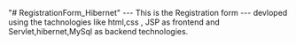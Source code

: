 "# RegistrationForm_Hibernet" 
--- This is the Registration form
--- devloped using the tachnologies like html,css , JSP as frontend and Servlet,hibernet,MySql as backend technologies.
